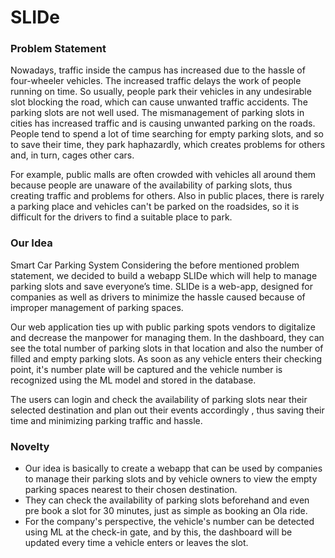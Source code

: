 # SLIDe

### Problem Statement
Nowadays, traffic inside the campus has increased due to the hassle of four-wheeler vehicles. The increased traffic delays the work of people running on time. So usually, people park their vehicles in any undesirable slot blocking the road, which can cause unwanted traffic accidents. The parking slots are not well used. The mismanagement of parking slots in cities has increased traffic and is causing unwanted parking on the roads. People tend to spend a lot of time searching for empty parking slots, and so to save their time, they park haphazardly, which creates problems for others and, in turn, cages other cars.

For example, public malls are often crowded with vehicles all around them because people are unaware of the availability of parking slots, thus creating traffic and problems for others. Also in public places, there is rarely a parking place and vehicles can't be parked on the roadsides, so it is difficult for the drivers to find a suitable place to park.

### Our Idea
Smart Car Parking System
Considering the before mentioned problem statement, we decided to build a webapp SLIDe which will help to manage parking slots and save everyone’s time.
SLIDe is a web-app, designed for companies as well as drivers to minimize the hassle caused because of improper management of parking spaces.

Our web application ties up with public parking spots vendors to digitalize and decrease the manpower for managing them. In the dashboard, they can see the total number of parking slots in that location and also the number of filled and empty parking slots. As soon as any vehicle enters their checking point, it's number plate will be captured and the vehicle number is recognized using the ML model and stored in the database. 

The users can login and check the availability of parking slots near their selected destination and plan out their events accordingly , thus saving their time and minimizing parking traffic and hassle.

### Novelty
- Our idea is basically to create a webapp that can be used by companies to manage their parking slots and by vehicle owners to view the empty parking spaces nearest to their chosen destination.
- They can check the availability of parking slots beforehand and even pre book a slot for 30 minutes, just as simple as booking an Ola ride. 
- For the company's perspective, the vehicle's number can be detected using ML at the check-in gate, and by this, the dashboard will be updated every time a vehicle enters or leaves the slot. 
